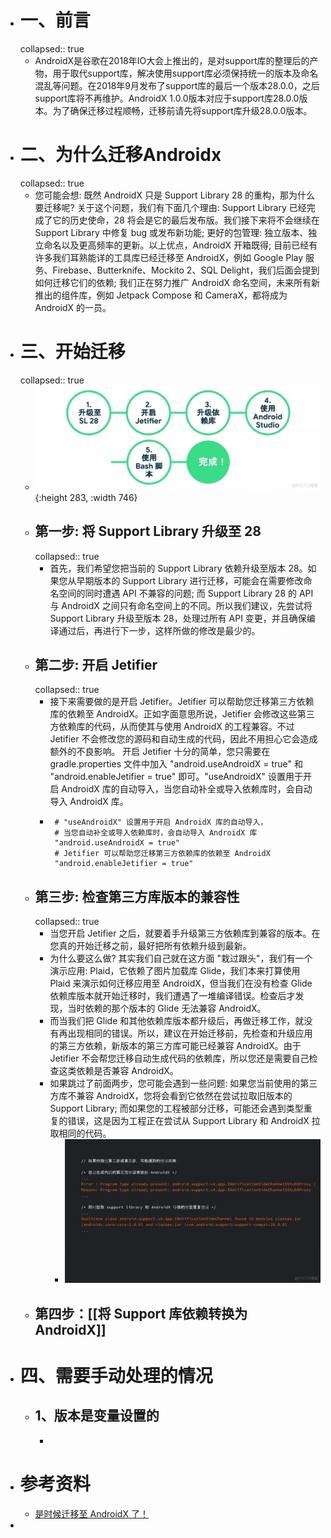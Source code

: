 - # 一、前言
  collapsed:: true
	- AndroidX是谷歌在2018年IO大会上推出的，是对support库的整理后的产物，用于取代support库，解决使用support库必须保持统一的版本及命名混乱等问题。在2018年9月发布了support库的最后一个版本28.0.0，之后support库将不再维护。AndroidX 1.0.0版本对应于support库28.0.0版本。为了确保迁移过程顺畅，迁移前请先将support库升级28.0.0版本。
- # 二、为什么迁移Androidx
  collapsed:: true
	- 您可能会想: 既然 AndroidX 只是 Support Library 28 的重构，那为什么要迁移呢? 关于这个问题，我们有下面几个理由:
	  Support Library 已经完成了它的历史使命，28 将会是它的最后发布版。我们接下来将不会继续在 Support Library 中修复 bug 或发布新功能;
	  更好的包管理: 独立版本、独立命名以及更高频率的更新。以上优点，AndroidX 开箱既得;
	  目前已经有许多我们耳熟能详的工具库已经迁移至 AndroidX，例如 Google Play 服务、Firebase、Butterknife、Mockito 2、SQL Delight，我们后面会提到如何迁移它们的依赖;
	  我们正在努力推广 AndroidX 命名空间，未来所有新推出的组件库，例如 Jetpack Compose 和 CameraX，都将成为 AndroidX 的一员。
- # 三、开始迁移
  collapsed:: true
	- ![image.png](../assets/image_1675323682817_0.png){:height 283, :width 746}
	- ## 第一步: 将 Support Library 升级至 28
	  collapsed:: true
		- 首先，我们希望您把当前的 Support Library 依赖升级至版本 28。如果您从早期版本的 Support Library 进行迁移，可能会在需要修改命名空间的同时遭遇 API 不兼容的问题; 而 Support Library 28 的 API 与 AndroidX 之间只有命名空间上的不同。所以我们建议，先尝试将 Support Library 升级至版本 28，处理过所有 API 变更，并且确保编译通过后，再进行下一步，这样所做的修改是最少的。
	- ## 第二步: 开启 Jetifier
	  collapsed:: true
		- 接下来需要做的是开启 Jetifier。Jetifier 可以帮助您迁移第三方依赖库的依赖至 AndroidX。正如字面意思所说，Jetifier 会修改这些第三方依赖库的代码，从而使其与使用 AndroidX 的工程兼容。不过 Jetifier 不会修改您的源码和自动生成的代码，因此不用担心它会造成额外的不良影响。
		  开启 Jetifier 十分的简单，您只需要在 gradle.properties 文件中加入 "android.useAndroidX = true" 和 "android.enableJetifier = true" 即可。"useAndroidX" 设置用于开启 AndroidX 库的自动导入，当您自动补全或导入依赖库时，会自动导入 AndroidX 库。
		- ```
		   # "useAndroidX" 设置用于开启 AndroidX 库的自动导入，
		   # 当您自动补全或导入依赖库时，会自动导入 AndroidX 库
		   "android.useAndroidX = true"
		   # Jetifier 可以帮助您迁移第三方依赖库的依赖至 AndroidX
		   "android.enableJetifier = true" 
		  ```
	- ## 第三步: 检查第三方库版本的兼容性
	  collapsed:: true
		- 当您开启 Jetifier 之后，就要着手升级第三方依赖库到兼容的版本。在您真的开始迁移之前，最好把所有依赖升级到最新。
		- 为什么要这么做? 其实我们自己就在这方面 "栽过跟头"，我们有一个演示应用: Plaid，它依赖了图片加载库 Glide，我们本来打算使用 ​ ​Plaid 来演示如何迁移应用至 AndroidX​​，但当我们在没有检查 Glide 依赖库版本就开始迁移时，我们遭遇了一堆编译错误。检查后才发现，当时依赖的那个版本的 Glide 无法兼容 AndroidX。
		- 而当我们把 Glide 和其他依赖库版本都升级后，再做迁移工作，就没有再出现相同的错误。所以，建议在开始迁移前，先检查和升级应用的第三方依赖，新版本的第三方库可能已经兼容 AndroidX。由于Jetifier 不会帮您迁移自动生成代码的依赖库，所以您还是需要自己检查这类依赖是否兼容 AndroidX。
		- 如果跳过了前面两步，您可能会遇到一些问题:
		  如果您当前使用的第三方库不兼容 AndroidX，您将会看到它依然在尝试拉取旧版本的 Support Library;
		  而如果您的工程被部分迁移，可能还会遇到类型重复的错误，这是因为工程正在尝试从 Support Library 和 AndroidX 拉取相同的代码。
			- ![image.png](../assets/image_1675393174165_0.png)
	- ## 第四步：[[将 Support 库依赖转换为 AndroidX]]
- # 四、需要手动处理的情况
	- ## 1、版本是变量设置的
		-
- # 参考资料
	- [是时候迁移至 AndroidX 了！](https://blog.51cto.com/phyger/5276344)
-